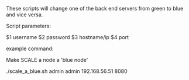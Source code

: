 
These scripts will change one of the back end servers from green to blue and vice versa.

Script parameters:

$1 username
$2 password
$3 hostname/ip
$4 port

example command:

Make SCALE a node a 'blue node'

./scale_a_blue.sh admin admin 192.168.56.51 8080
